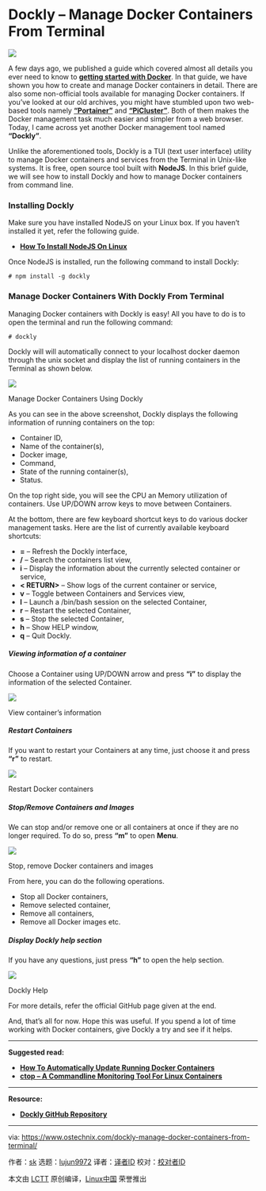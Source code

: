 [#]: collector: (lujun9972)
[#]: translator: (geekpi)
[#]: reviewer: ( )
[#]: publisher: ( )
[#]: url: ( )
[#]: subject: (Dockly – Manage Docker Containers From Terminal)
[#]: via: (https://www.ostechnix.com/dockly-manage-docker-containers-from-terminal/)
[#]: author: (sk https://www.ostechnix.com/author/sk/)

Dockly – Manage Docker Containers From Terminal
======

![][1]

A few days ago, we published a guide which covered almost all details you ever need to know to [**getting started with Docker**][2]. In that guide, we have shown you how to create and manage Docker containers in detail. There are also some non-official tools available for managing Docker containers. If you’ve looked at our old archives, you might have stumbled upon two web-based tools namely [**“Portainer”**][3] and [**“PiCluster”**][4]. Both of them makes the Docker management task much easier and simpler from a web browser. Today, I came across yet another Docker management tool named **“Dockly”**.

Unlike the aforementioned tools, Dockly is a TUI (text user interface) utility to manage Docker containers and services from the Terminal in Unix-like systems. It is free, open source tool built with **NodeJS**. In this brief guide, we will see how to install Dockly and how to manage Docker containers from command line.

### Installing Dockly

Make sure you have installed NodeJS on your Linux box. If you haven’t installed it yet, refer the following guide.

  * [**How To Install NodeJS On Linux**][5]



Once NodeJS is installed, run the following command to install Dockly:

```
# npm install -g dockly
```

### Manage Docker Containers With Dockly From Terminal

Managing Docker containers with Dockly is easy! All you have to do is to open the terminal and run the following command:

```
# dockly
```

Dockly will will automatically connect to your localhost docker daemon through the unix socket and display the list of running containers in the Terminal as shown below.

![][6]

Manage Docker Containers Using Dockly

As you can see in the above screenshot, Dockly displays the following information of running containers on the top:

  * Container ID,
  * Name of the container(s),
  * Docker image,
  * Command,
  * State of the running container(s),
  * Status.



On the top right side, you will see the CPU an Memory utilization of containers. Use UP/DOWN arrow keys to move between Containers.

At the bottom, there are few keyboard shortcut keys to do various docker management tasks. Here are the list of currently available keyboard shortcuts:

  * **=** – Refresh the Dockly interface,
  * **/** – Search the containers list view,
  * **i** – Display the information about the currently selected container or service,
  * **< RETURN>** – Show logs of the current container or service,
  * **v** – Toggle between Containers and Services view,
  * **l** – Launch a /bin/bash session on the selected Container,
  * **r** – Restart the selected Container,
  * **s** – Stop the selected Container,
  * **h** – Show HELP window,
  * **q** – Quit Dockly.



##### **Viewing information of a container**

Choose a Container using UP/DOWN arrow and press **“i”** to display the information of the selected Container.

![][7]

View container’s information

##### Restart Containers

If you want to restart your Containers at any time, just choose it and press **“r”** to restart.

![][8]

Restart Docker containers

##### Stop/Remove Containers and Images

We can stop and/or remove one or all containers at once if they are no longer required. To do so, press **“m”** to open **Menu**.

![][9]

Stop, remove Docker containers and images

From here, you can do the following operations.

  * Stop all Docker containers,
  * Remove selected container,
  * Remove all containers,
  * Remove all Docker images etc.



##### Display Dockly help section

If you have any questions, just press **“h”** to open the help section.

![][10]

Dockly Help

For more details, refer the official GitHub page given at the end.

And, that’s all for now. Hope this was useful. If you spend a lot of time working with Docker containers, give Dockly a try and see if it helps.

* * *

**Suggested read:**

  * **[How To Automatically Update Running Docker Containers][11]**
  * [**ctop – A Commandline Monitoring Tool For Linux Containers**][12]



* * *

**Resource:**

  * [**Dockly GitHub Repository**][13]



--------------------------------------------------------------------------------

via: https://www.ostechnix.com/dockly-manage-docker-containers-from-terminal/

作者：[sk][a]
选题：[lujun9972][b]
译者：[译者ID](https://github.com/译者ID)
校对：[校对者ID](https://github.com/校对者ID)

本文由 [LCTT](https://github.com/LCTT/TranslateProject) 原创编译，[Linux中国](https://linux.cn/) 荣誉推出

[a]: https://www.ostechnix.com/author/sk/
[b]: https://github.com/lujun9972
[1]: https://www.ostechnix.com/wp-content/uploads/2019/05/Dockly-720x340.png
[2]: https://www.ostechnix.com/getting-started-with-docker/
[3]: https://www.ostechnix.com/portainer-an-easiest-way-to-manage-docker/
[4]: https://www.ostechnix.com/picluster-simple-web-based-docker-management-application/
[5]: https://www.ostechnix.com/install-node-js-linux/
[6]: http://www.ostechnix.com/wp-content/uploads/2019/05/Manage-Docker-Containers-Using-Dockly.png
[7]: http://www.ostechnix.com/wp-content/uploads/2019/05/View-containers-information.png
[8]: http://www.ostechnix.com/wp-content/uploads/2019/05/Restart-containers.png
[9]: http://www.ostechnix.com/wp-content/uploads/2019/05/stop-remove-containers-and-images.png
[10]: http://www.ostechnix.com/wp-content/uploads/2019/05/Dockly-Help.png
[11]: https://www.ostechnix.com/automatically-update-running-docker-containers/
[12]: https://www.ostechnix.com/ctop-commandline-monitoring-tool-linux-containers/
[13]: https://github.com/lirantal/dockly
